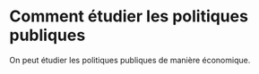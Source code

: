 # Comment étudier les politiques publiques

On peut étudier les politiques publiques de manière économique.